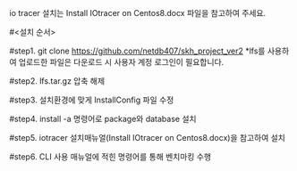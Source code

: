 io tracer 설치는 Install IOtracer on Centos8.docx 파일을 참고하여 주세요.

#<설치 순서>


#step1. 
git clone https://github.com/netdb407/skh_project_ver2
*lfs를 사용하여 업로드한 파일은 다운로드 시 사용자 계정 로그인이 필요합니다.


#step2.
lfs.tar.gz 압축 해제

#step3.
설치환경에 맞게 InstallConfig 파일 수정

#step4.
install -a 명령어로 package와 database 설치

#step5.
iotracer 설치매뉴얼(Install IOtracer on Centos8.docx)을 참고하여 설치

#step6.
CLI 사용 매뉴얼에 적힌 명령어를 통해 벤치마킹 수행
